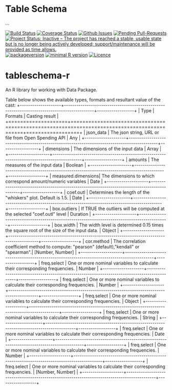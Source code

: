 Table Schema
================
...

[![Build Status](https://travis-ci.org/okgreece/tableschema-r.svg?branch=master)](https://travis-ci.org/okgreece/tableschema-r) [![Coverage Status](https://coveralls.io/repos/github/okgreece/tableschema-r/badge.svg?branch=master)](https://coveralls.io/github/okgreece/tableschema-r?branch=master) [![Github Issues](http://githubbadges.herokuapp.com/okgreece/tableschema-r/issues.svg)](https://github.com/okgreece/tableschema-r/issues) [![Pending Pull-Requests](http://githubbadges.herokuapp.com/okgreece/tableschema-r/pulls.svg)](https://github.com/okgreece/tableschema-r/pulls) [![Project Status: Inactive – The project has reached a stable, usable state but is no longer being actively developed; support/maintenance will be provided as time allows.](http://www.repostatus.org/badges/latest/inactive.svg)](http://www.repostatus.org/#inactive) [![packageversion](https://img.shields.io/badge/Package%20version-0.0.0.9000-orange.svg?style=flat-square)](commits/master) [![minimal R version](https://img.shields.io/badge/R%3E%3D-3.1-6666ff.svg)](https://cran.r-project.org/) [![Licence](https://img.shields.io/badge/licence-MIT-blue.svg)](https://opensource.org/licenses/MIT)

tableschema-r
=============

An R library for working with Data Package.

Table below shows the available types, formats and resultant value of the cast: +--------------------+--------------------------------------------------------------------------------------------+------------------+ | Type | Formats | Casting result | +====================+============================================================================================+==================+ | json\_data | The json string, URL or file from Open Spending API | Any | +--------------------+--------------------------------------------------------------------------------------------+------------------+ | dimensions | The dimensions of the input data | Array | +--------------------+--------------------------------------------------------------------------------------------+------------------+ | amounts | The measures of the input data | Boolean | +--------------------+--------------------------------------------------------------------------------------------+------------------+ | measured.dimensions| The dimensions to which correspond amount/numeric variables | Date | +--------------------+--------------------------------------------------------------------------------------------+------------------+ | coef.outl | Determines the length of the "whiskers" plot. Default is 1.5. | Date | +--------------------+--------------------------------------------------------------------------------------------+------------------+ | box.outliers | If TRUE the outliers will be computed at the selected "coef.outl" level | Duration | +--------------------+--------------------------------------------------------------------------------------------+------------------+ | box.width | The width level is determined 0.15 times the square root of the size of the input data. | Object | +--------------------+--------------------------------------------------------------------------------------------+------------------+ | cor.method | The correlation coefficient method to compute: "pearson" (default),"kendall" or "spearman".| \[Number, Number\] | +--------------------+--------------------------------------------------------------------------------------------+------------------+ | freq.select | One or more nominal variables to calculate their corresponding frequencies. | Number | +--------------------+--------------------------------------------------------------------------------------------+------------------+ | freq.select | One or more nominal variables to calculate their corresponding frequencies. | Number | +--------------------+--------------------------------------------------------------------------------------------+------------------+ | freq.select | One or more nominal variables to calculate their corresponding frequencies. | Object | +--------------------+--------------------------------------------------------------------------------------------+------------------+ | freq.select | One or more nominal variables to calculate their corresponding frequencies. | String | +--------------------+--------------------------------------------------------------------------------------------+------------------+ | freq.select | One or more nominal variables to calculate their corresponding frequencies. | Date | +--------------------+--------------------------------------------------------------------------------------------+------------------+ | freq.select | One or more nominal variables to calculate their corresponding frequencies. | Number | +--------------------+--------------------------------------------------------------------------------------------+------------------+ | freq.select | One or more nominal variables to calculate their corresponding frequencies. | \[Number, Number\] | +--------------------+--------------------------------------------------------------------------------------------+------------------+
